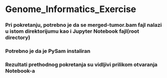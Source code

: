 # Genome_Informatics_Exercise
### Pri pokretanju, potrebno je da se merged-tumor.bam fajl nalazi u istom direktorijumu kao i Jupyter Notebook fajl(root directory)
### Potrebno je da je PySam instaliran
### Rezultati prethodnog pokretanja su vidljivi prilikom otvaranja Notebook-a
